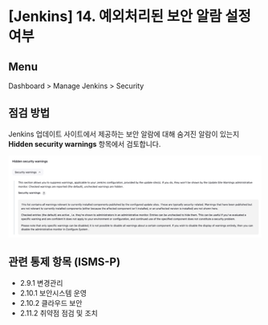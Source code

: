 # [Jenkins] 14. 예외처리된 보안 알람 설정 여부

## Menu 
Dashboard > Manage Jenkins > Security

## 점검 방법 
Jenkins 업데이트 사이트에서 제공하는 보안 알람에 대해 숨겨진 알람이 있는지 **Hidden security warnings** 항목에서 검토합니다. 

![Hidden security warnings](images/hidden-security-warnings.png)

## 관련 통제 항목 (ISMS-P)
- 2.9.1 변경관리
- 2.10.1 보안시스템 운영
- 2.10.2 클라우드 보안
- 2.11.2 취약점 점검 및 조치